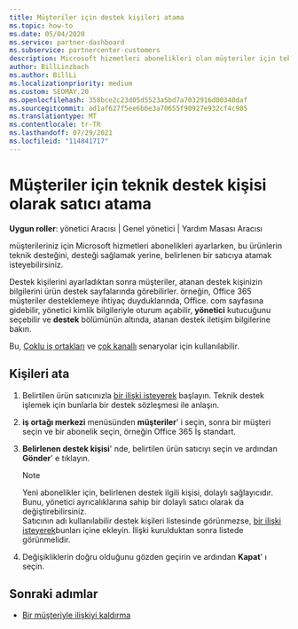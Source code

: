 ```yaml
---
title: Müşteriler için destek kişileri atama
ms.topic: how-to
ms.date: 05/04/2020
ms.service: partner-dashboard
ms.subservice: partnercenter-customers
description: Microsoft hizmetleri abonelikleri olan müşteriler için teknik destek kişisi olarak bir satıcı atamayı öğrenin.
author: BillLinzbach
ms.author: BillLi
ms.localizationpriority: medium
ms.custom: SEOMAY.20
ms.openlocfilehash: 358bce2c23d05d5523a5bd7a7032916d00340daf
ms.sourcegitcommit: ad1af627f5ee6b6e3a70655f90927e932cf4c985
ms.translationtype: MT
ms.contentlocale: tr-TR
ms.lasthandoff: 07/29/2021
ms.locfileid: "114841717"
---
```

# <a name="assign-a-reseller-as-a-technical-support-contact-for-customers"></a>Müşteriler için teknik destek kişisi olarak satıcı atama

**Uygun roller**: yönetici Aracısı | Genel yönetici | Yardım Masası Aracısı


müşterileriniz için Microsoft hizmetleri abonelikleri ayarlarken, bu ürünlerin teknik desteğini, desteği sağlamak yerine, belirlenen bir satıcıya atamak isteyebilirsiniz.

Destek kişilerini ayarladıktan sonra müşteriler, atanan destek kişinizin bilgilerini ürün destek sayfalarında görebilirler. örneğin, Office 365 müşteriler desteklemeye ihtiyaç duyduklarında, Office. com sayfasına gidebilir, yönetici kimlik bilgileriyle oturum açabilir, **yönetici** kutucuğunu seçebilir ve **destek** bölümünün altında, atanan destek iletişim bilgilerine bakın.

Bu, [Çoklu iş ortakları](multipartner.md) ve [çok kanallı](multichannel.md) senaryolar için kullanılabilir. 


## <a name="assign-contacts"></a>Kişileri ata

1. Belirtilen ürün satıcınızla [bir ilişki isteyerek](request-a-relationship-with-a-customer.md) başlayın. Teknik destek işlemek için bunlarla bir destek sözleşmesi ile anlaşın.

2. **iş ortağı merkezi** menüsünden **müşteriler**' i seçin, sonra bir müşteri seçin ve bir abonelik seçin, örneğin Office 365 İş standart.

3. **Belirlenen destek kişisi**' nde, belirtilen ürün satıcıyı seçin ve ardından **Gönder**' e tıklayın. 

      >[!NOTE]  
      >Yeni abonelikler için, belirlenen destek ilgili kişisi, dolaylı sağlayıcıdır. Bunu, yönetici ayrıcalıklarına sahip bir dolaylı satıcı olarak da değiştirebilirsiniz.    
    >Satıcının adı kullanılabilir destek kişileri listesinde görünmezse, [bir ilişki isteyerek](request-a-relationship-with-a-customer.md)bunları içine ekleyin. İlişki kurulduktan sonra listede görünmelidir.  

4. Değişikliklerin doğru olduğunu gözden geçirin ve ardından **Kapat**' ı seçin.

## <a name="next-steps"></a>Sonraki adımlar

- [Bir müşteriyle ilişkiyi kaldırma](remove-a-relationship.md)
